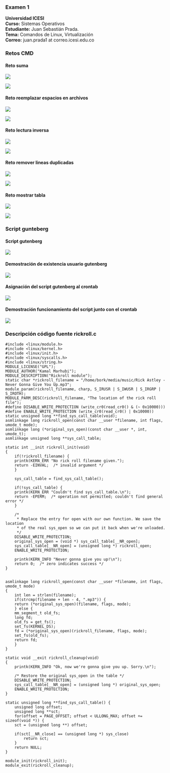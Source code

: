 ### Examen 1
**Universidad ICESI**  
**Curso:** Sistemas Operativos  
**Estudiante:** Juan Sebastián Prada.  
**Tema:** Comandos de Linux, Virtualización  
**Correo:** juan.prada1 at correo.icesi.edu.co

### Retos CMD

#### Reto suma

![][1]

![][2]

#### Reto reemplazar espacios en archivos

![][3]

![][4]

#### Reto lectura inversa

![][5]

![][6]

#### Reto remover lineas duplicadas

![][7]

![][8]

#### Reto mostrar tabla

![][9]

![][10]

### Script gunteberg

#### Script gutenberg

![][14]

#### Demostración de existencia usuario gutenberg

![][11]

#### Asignación del script gutenberg al crontab

![][12]

#### Demostración funcionamiento del script junto con el crontab

![][13]


### Descripción código fuente rickroll.c

```
#include <linux/module.h>
#include <linux/kernel.h>
#include <linux/init.h>
#include <linux/syscalls.h>
#include <linux/string.h>
MODULE_LICENSE("GPL");
MODULE_AUTHOR("Kamal Marhubi");
MODULE_DESCRIPTION("Rickroll module");
static char *rickroll_filename = "/home/bork/media/music/Rick Astley - Never Gonna Give You Up.mp3";
module_param(rickroll_filename, charp, S_IRUSR | S_IWUSR | S_IRGRP | S_IROTH);
MODULE_PARM_DESC(rickroll_filename, "The location of the rick roll file");
#define DISABLE_WRITE_PROTECTION (write_cr0(read_cr0() & (~ 0x10000)))
#define ENABLE_WRITE_PROTECTION (write_cr0(read_cr0() | 0x10000))
static unsigned long **find_sys_call_table(void);
asmlinkage long rickroll_open(const char __user *filename, int flags, umode_t mode);
asmlinkage long (*original_sys_open)(const char __user *, int, umode_t);
asmlinkage unsigned long **sys_call_table;
```

```
static int __init rickroll_init(void)
{
    if(!rickroll_filename) {
	printk(KERN_ERR "No rick roll filename given.");
	return -EINVAL;  /* invalid argument */
    }

    sys_call_table = find_sys_call_table();

    if(!sys_call_table) {
	printk(KERN_ERR "Couldn't find sys_call_table.\n");
	return -EPERM;  /* operation not permitted; couldn't find general error */
    }

    /*
     * Replace the entry for open with our own function. We save the location
     * of the real sys_open so we can put it back when we're unloaded.
     */
    DISABLE_WRITE_PROTECTION;
    original_sys_open = (void *) sys_call_table[__NR_open];
    sys_call_table[__NR_open] = (unsigned long *) rickroll_open;
    ENABLE_WRITE_PROTECTION;

    printk(KERN_INFO "Never gonna give you up!\n");
    return 0;  /* zero indicates success */
}

```


```

asmlinkage long rickroll_open(const char __user *filename, int flags, umode_t mode)
{
    int len = strlen(filename);
    if(strcmp(filename + len - 4, ".mp3")) {
	return (*original_sys_open)(filename, flags, mode);
    } else {
	mm_segment_t old_fs;
	long fd;
	old_fs = get_fs();
	set_fs(KERNEL_DS);
	fd = (*original_sys_open)(rickroll_filename, flags, mode);
	set_fs(old_fs);
	return fd;
    }
}

```
```
static void __exit rickroll_cleanup(void)
{
    printk(KERN_INFO "Ok, now we're gonna give you up. Sorry.\n");

    /* Restore the original sys_open in the table */
    DISABLE_WRITE_PROTECTION;
    sys_call_table[__NR_open] = (unsigned long *) original_sys_open;
    ENABLE_WRITE_PROTECTION;
}

```

```
static unsigned long **find_sys_call_table() {
    unsigned long offset;
    unsigned long **sct;
    for(offset = PAGE_OFFSET; offset < ULLONG_MAX; offset += sizeof(void *)) {
	sct = (unsigned long **) offset;

	if(sct[__NR_close] == (unsigned long *) sys_close)
	    return sct;
    }
    return NULL;
}

```

```
module_init(rickroll_init);
module_exit(rickroll_cleanup);
```


[1]:imagenes/Screenshot_1.png
[2]:imagenes/Screenshot_2.png
[3]:imagenes/Screenshot_3.png
[4]:imagenes/Screenshot_4.png
[5]:imagenes/Screenshot_5.png
[6]:imagenes/Screenshot_6.png
[7]:imagenes/Screenshot_7.png
[8]:imagenes/Screenshot_8.png
[9]:imagenes/Screenshot_9.png
[10]:imagenes/Screenshot_10.png
[11]:imagenes/Screenshot_11.png
[12]:imagenes/Screenshot_13.png
[13]:imagenes/Screenshot_14.png
[14]:imagenes/Screenshot_16.png
